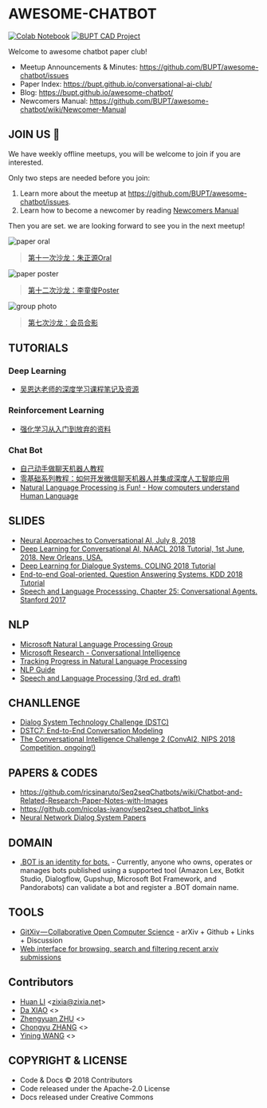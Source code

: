 # AWESOME-CHATBOT

[![Colab Notebook](https://img.shields.io/badge/Google_Colab-Notebook-brightgreen.svg)](https://colab.research.google.com/drive/1AO3bwIgzfy63ty8OSSgUPRG1PIii3oo_)
[![BUPT CAD Project](https://img.shields.io/badge/👀-BUPT_CAD_Project-blue.svg)](https://github.com/bupt/awesome-cad)

Welcome to awesome chatbot paper club!

- Meetup Announcements & Minutes: <https://github.com/BUPT/awesome-chatbot/issues>
- Paper Index: <https://bupt.github.io/conversational-ai-club/>
- Blog: <https://bupt.github.io/awesome-chatbot/>
- Newcomers Manual: <https://github.com/BUPT/awesome-chatbot/wiki/Newcomer-Manual>

## JOIN US 💖

We have weekly offline meetups, you will be welcome to join if you are interested.

Only two steps are needed before you join:

1. Learn more about the meetup at <https://github.com/BUPT/awesome-chatbot/issues>.
1. Learn how to become a newcomer by reading [Newcomers Manual](https://github.com/BUPT/awesome-chatbot/wiki/Newcomer-Manual)

Then you are set. we are looking forward to see you in the next meetup!

![paper oral](https://bupt.github.io/conversational-ai-club/images/paper-oral-screen.jpg)
> [第十一次沙龙：朱正源Oral](https://github.com/BUPT/awesome-chatbot/issues/28)

![paper poster](https://bupt.github.io/conversational-ai-club/images/paper-poster-board.jpg)
> [第十二次沙龙：李童俊Poster](https://github.com/BUPT/awesome-chatbot/issues/31)

![group photo](https://bupt.github.io/conversational-ai-club/images/group-photo.jpg)
> [第七次沙龙：会员合影](https://github.com/BUPT/awesome-chatbot/issues/16)

## TUTORIALS

### Deep Learning
* [吴恩达老师的深度学习课程笔记及资源](https://github.com/fengdu78/deeplearning_ai_books)
### Reinforcement Learning
* [强化学习从入门到放弃的资料](https://github.com/wwxFromTju/awesome-reinforcement-learning-zh)
### Chat Bot
* [自己动手做聊天机器人教程](https://github.com/warmheartli/ChatBotCourse)
* [零基础系列教程：如何开发微信聊天机器人并集成深度人工智能应用](https://github.com/telescopeuser/workshop_blog)
* [Natural Language Processing is Fun! - How computers understand Human Language](https://medium.com/@ageitgey/natural-language-processing-is-fun-9a0bff37854e)

## SLIDES

* [Neural Approaches to Conversational AI, July 8, 2018​](https://www.microsoft.com/en-us/research/publication/neural-approaches-to-conversational-ai/)
* [Deep Learning for Conversational AI, NAACL 2018 Tutorial, 1st June, 2018. New Orleans, USA.](https://www.poly-ai.com/naacl18)
* [Deep Learning for Dialogue Systems. COLING 2018 Tutorial](https://sites.google.com/view/deepdial/)
* [End-to-end Goal-oriented. Question Answering Systems. KDD 2018 Tutorial](https://sites.google.com/view/goal-oriented-qa/)
* [Speech and Language Processsing. Chapter 25: Conversational Agents. Stanford 2017](https://web.stanford.edu/~jurafsky/slp3/slides/convagents1.pdf)

## NLP

* [Microsoft Natural Language Processing Group](https://www.microsoft.com/en-us/research/group/natural-language-processing/)
* [Microsoft Research - Conversational Intelligence](https://www.microsoft.com/en-us/research/project/conversational-intelligence/#)
* [Tracking Progress in Natural Language Processing](https://github.com/sebastianruder/NLP-progress)
* [NLP Guide](https://nlpguide.github.io)
* [Speech and Language Processing (3rd ed. draft)](https://web.stanford.edu/~jurafsky/slp3/)

## CHANLLENGE

* [Dialog System Technology Challenge (DSTC)](https://www.microsoft.com/en-us/research/event/dialog-state-tracking-challenge/)
* [DSTC7: End-to-End Conversation Modeling](https://github.com/DSTC-MSR-NLP/DSTC7-End-to-End-Conversation-Modeling)
* [The Conversational Intelligence Challenge 2 (ConvAI2, NIPS 2018 Competition, ongoing!)](http://convai.io/)

## PAPERS & CODES

* https://github.com/ricsinaruto/Seq2seqChatbots/wiki/Chatbot-and-Related-Research-Paper-Notes-with-Images
* https://github.com/nicolas-ivanov/seq2seq_chatbot_links
* [Neural Network Dialog System Papers](https://github.com/snakeztc/NeuralDialogPapers)

## DOMAIN

* [.BOT is an identity for bots.](https://www.amazonregistry.com/bot) - Currently, anyone who owns, operates or manages bots published using a supported tool (Amazon Lex, Botkit Studio, Dialogflow, Gupshup, Microsoft Bot Framework, and Pandorabots) can validate a bot and register a .BOT domain name.

## TOOLS

- [GitXiv — Collaborative Open Computer Science](http://www.gitxiv.com) - arXiv + Github + Links + Discussion
- [Web interface for browsing, search and filtering recent arxiv submissions](http://www.arxiv-sanity.com/library)

## Contributors

- [Huan LI](http://linkedin.com/in/zixia) \<zixia@zixia.net\>
- [Da XIAO]() \<\>
- [Zhengyuan ZHU]() \<\>
- [Chongyu ZHANG]() \<\>
- [Yining WANG]() \<\>

## COPYRIGHT & LICENSE

* Code & Docs © 2018 Contributors
* Code released under the Apache-2.0 License
* Docs released under Creative Commons

